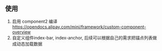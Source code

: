 ## 使用
1. 启用 component2 编译 https://opendocs.alipay.com/mini/framework/custom-component-overview
2. 自定义组件index-bar, index-anchor, 
  后续可以根据自己的需求把锚点列表做成动态加载数据
